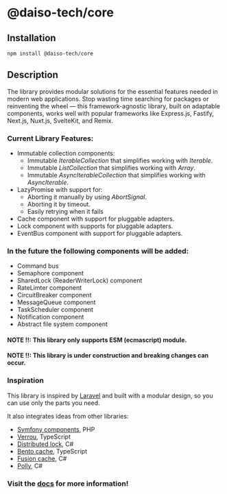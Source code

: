 # @daiso-tech/core

## Installation
```bash
npm install @daiso-tech/core
```

## Description
The library provides modular solutions for the essential features needed in modern web applications. Stop wasting time searching for packages or reinventing the wheel — this framework-agnostic library, built on adaptable components, works well with popular frameworks like Express.js, Fastify, Next.js, Nuxt.js, SvelteKit, and Remix.

### Current Library Features:
- Immutable collection components:
  - Immutable <i>IterableCollection</i> that simplifies working with <i>Iterable</i>.
  - Immutable <i>ListCollection</i> that simplifies working with <i>Array</i>.
  - Immutable <i>AsyncIterableCollection</i> that simplifies working with <i>AsyncIterable</i>.
- LazyPromise with support for: 
  - Aborting it manually by using <i>AbortSignal</i>.
  - Aborting it by timeout.
  - Easily retrying when it fails
- Cache component with support for pluggable adapters.
- Lock component with supports for pluggable adapters.
- EventBus component with support for pluggable adapters.

### In the future the following components will be added:
- Command bus
- Semaphore component
- SharedLock (ReaderWriterLock) component
- RateLimter component
- CircuitBreaker component
- MessageQueue component
- TaskScheduler component
- Notification component
- Abstract file system component 

#### NOTE !!: This library only supports ESM (ecmascript) module.

#### NOTE !!: This library is under construction and breaking changes can occur.

### Inspiration
This library is inspired by [Laravel](https://laravel.com/docs/11.x/readme) and built with a modular design, so you can use only the parts you need.

It also integrates ideas from other libraries:
- [Symfony components](https://symfony.com/components), PHP
- [Verrou](https://verrou.dev/docs/introduction), TypeScript
- [Distributed lock](https://github.com/ZiggyCreatures/FusionCache), C#
- [Bento cache](https://bentocache.dev/docs/introduction), TypeScript
- [Fusion cache](https://github.com/ZiggyCreatures/FusionCache), C#
- [Polly](https://www.pollydocs.org/), C#


### Visit the [docs](https://yousif-khalil-abdulkarim.github.io/daiso-core/) for more information!